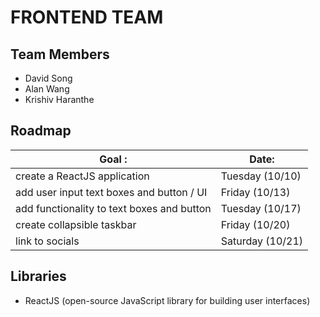 # FRONTEND TEAM

## Team Members

- David Song
- Alan Wang
- Krishiv Haranthe

## Roadmap

| Goal :                                     | Date:            |
| ------------------------------------------ | ---------------- |
| create a ReactJS application               | Tuesday (10/10)  |
| add user input text boxes and button / UI  | Friday (10/13)   |
| add functionality to text boxes and button | Tuesday (10/17)  |
| create collapsible taskbar                 | Friday (10/20)   |
| link to socials                            | Saturday (10/21) |

## Libraries

- ReactJS (open-source JavaScript library for building user interfaces)
